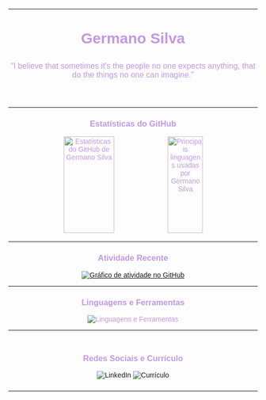 <!-- Importando a fonte Orbitron para o estilo sci-fi -->
<!--https://fonts.googleapis.com/css2?family=Orbitron:wght@400..900&display=swap -->

<!-- Definindo cores para o degradê -->
<!-- 
link cores: https://encycolorpedia.pt/993399
#6e50a8 (roxo escuro)
#745cec (roxo médio)
#c299e1 (roxo claro)
-->

---

<!-- título e frase -->
<style>
@import url("https://fonts.googleapis.com/css2?family=Orbitron:wght@400..900&display=swap")
</style>
<header style="text-align: center; font-family: 'Orbitron', sans-serif; color: #c299e1">
    <h3 style="font-size: 30px">Germano Silva</h3>
    <p style="font-size: 16px">
        "I believe that sometimes it's the people no one expects anything, that do the things no one can imagine."
    </p>
</header>

---

<!-- Agrupando os gráficos e estatísticas -->
<section style="text-align: center; font-family: 'Orbitron', sans-serif; color: #c299e1;">
  <!-- Estatísticas do GitHub -->
  <figure>
    <h3>Estatísticas do GitHub</h3>
    <img width="49%" height="195px" src="https://github-readme-stats.vercel.app/api?username=Germano-Silva&show_icons=true&count_private=true&hide_border=true&title_color=c299e1&icon_color=c299e1&text_color=c9d1d9&bg_color=131723" alt="Estatísticas do GitHub de Germano Silva" />
    <img width="41%" height="195px" src="https://github-readme-stats.vercel.app/api/top-langs/?username=Germano-Silva&layout=compact&hide_border=true&title_color=c299e1&text_color=c299e1&bg_color=131723" alt="Principais linguagens usadas por Germano Silva" />
  </figure>
</section>

---

<!-- atividade recente -->
<article style="text-align: center; font-family: 'Orbitron', sans-serif; color: #c299e1;">
  <h3>Atividade Recente</h3>
  <!-- Link para o gráfico de atividades -->
  <!-- Esse gráfico é gerado dinamicamente e exibe as contribuições no GitHub -->
  <a href="https://github-readme-activity-graph.vercel.app/graph?username=Germano-Silva&bg_color=131723&color=c299e1&line=cf9bcc&point=7e2d7e&area=true&hide_border=true" target="_blank">
    <img src="https://github-readme-activity-graph.vercel.app/graph?username=Germano-Silva&bg_color=131723&color=c299e1&line=cf9bcc&point=7e2d7e&area=true&hide_border=true" alt="Gráfico de atividade no GitHub">
  </a>
</article>

---

<!-- linguagens e ferramentas -->
<aside style="text-align: center; font-family: 'Orbitron', sans-serif; color: #c299e1;">
  <h3>Linguagens e Ferramentas</h3>
  <div>
    <img src="https://skillicons.dev/icons?i=java,html,css,js,angular,python,mysql" alt="Linguagens e Ferramentas">
  </div>
</aside>



---

<!-- redes sociais e currículo -->
<footer style="text-align: center; font-family: 'Orbitron', sans-serif; color: #c299e1; padding: 10px; border-radius: 10px;">
  <h3>Redes Sociais e Currículo</h3>
  <a href="https://www.linkedin.com/in/germano" target="_blank" style="text-decoration: none;">
    <img src="https://img.shields.io/badge/LinkedIn-745cec?style=for-the-badge&logo=linkedin&logoColor=white" alt="LinkedIn">
  </a>
  <a href="https://germano-resume.com" target="_blank" style="text-decoration: none;">
    <img src="https://img.shields.io/badge/Curr%C3%ADculo-6e50a8?style=for-the-badge&logo=readme&logoColor=white" alt="Currículo">
  </a>
</footer>

---
